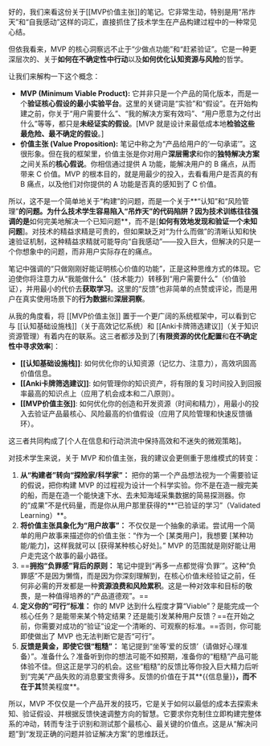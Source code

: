 好的，我们来看这份关于[[MVP价值主张]]的笔记。它非常生动，特别是用“吊炸天”和“自我感动”这样的词汇，直接抓住了技术学生在产品构建过程中的一种常见心结。

但依我看来，MVP 的核心洞察远不止于“少做点功能”和“赶紧验证”。它是一种更深层次的、关于**如何在不确定性中行动**以及**如何优化认知资源与风险**的哲学。

让我们来解构一下这个概念：

*   **MVP (Minimum Viable Product):** 它并非只是一个产品的简化版本，而是一个**验证核心假设的最小实验平台**。这里的关键词是“实验”和“假设”。在开始构建之前，你关于“用户需要什么”、“我的解决方案有效吗”、“用户愿意为之付出什么”等等，都只是**未经证实的假设**。[MVP 就是设计来最低成本地**检验这些最危险、最不确定的假设**。]
*   **价值主张 (Value Proposition):** 笔记中称之为“产品给用户的‘一句承诺’”。这很形象。但在我的框架里，价值主张是你对用户**深层需求**和你的**独特解决方案**之间关系的**核心假说**。你相信通过提供 A 功能，能解决用户的 B 痛点，从而带来 C 价值。MVP 的根本目的，就是用最少的投入，去看看用户是否真的有 B 痛点，以及他们对你提供的 A 功能是否真的感知到了 C 价值。

所以，这不是一个简单地关于“构建”的问题，而是一个关于**“认知”和“风险管理”**的问题。为什么技术学生容易陷入“吊炸天”的代码陷阱？因为技术训练往往强调的是**如何完美地解决一个已知问题**，而不是[**如何有效地发现和验证一个未知问题**]。对技术的精益求精是可贵的，但如果缺乏对“为什么而做”的清晰认知和快速验证机制，这种精益求精就可能导向“自我感动”——投入巨大，但解决的只是一个你想象中的问题，而非用户实际存在的痛点。

笔记中强调的“只做刚刚好能证明核心价值的功能”，正是这种思维方式的体现。它迫使你将注意力从“我能做什么”（技术能力）转移到“用户需要什么”（价值验证），并用最小的代价去**获取学习**。这里的“反馈”也非简单的点赞或评论，而是用户在真实使用场景下的**行为数据**和**深层洞察**。

从我的角度看，将 [[MVP价值主张]] 置于一个更广阔的系统框架中，可以看到它与 [[认知基础设施栈]]（关于高效记忆系统）和 [[Anki卡牌筛选建议]]（关于知识资源管理）有着内在的联系。这三者都涉及到了[**有限资源的优化配置**和**在不确定性中寻求效率**]：

*   **[[认知基础设施栈]]**: 如何优化你的认知资源（记忆力、注意力），高效巩固高价值信息。
*   **[[Anki卡牌筛选建议]]**: 如何管理你的知识资产，将有限的复习时间投入到回报率最高的知识点上（应用了机会成本和二八原则）。
*   **[[MVP价值主张]]**: 如何优化你的创造和开发资源（时间和精力），用最小的投入去验证产品最核心、风险最高的价值假设（应用了风险管理和快速反馈循环）。

这三者共同构成了[个人在信息和行动洪流中保持高效和不迷失的微观策略]。

对技术学生来说，关于 MVP 和价值主张，我的建议会更侧重于思维模式的转变：

1.  **从“构建者”转向“探险家/科学家”：** 把你的第一个产品想法视为一个需要验证的假说，把你构建 MVP 的过程视为设计一个科学实验。你不是在造一艘完美的船，而是在造一个能快速下水、去未知海域采集数据的简易探测器。你的“成果”不是代码量，而是你从用户那里获得的**“已验证的学习”（Validated Learning）**。
2.  **将价值主张具象化为“用户故事”：** 不仅仅是一个抽象的承诺。尝试用一个简单的用户故事来描述你的价值主张：“作为一个 [某类用户]，我想要 [某种功能/能力]，这样我就可以 [获得某种核心好处]。” MVP 的范围就是刚好能让用户走完这个故事的最小路径。
3.  ==**拥抱“负罪感”背后的原则：** 笔记中提到“再多一点都觉得‘负罪’”。这种“负罪感”不是因为懒惰，而是因为你深刻理解到，在核心价值未经验证之前，任何非必需的开发都是一种**资源浪费和风险累积**。这是一种对效率和目标的敬畏，是一种值得培养的“产品道德观”。==
4.  **定义你的“可行”标准：** 你的 MVP 达到什么程度才算“Viable”？是能完成一个核心任务？是能带来某个特定结果？还是能引发某种用户反馈？==在开始之前，你需要对成功的“验证”设定一个清晰的、可观察的标准。==否则，你可能即使做出了 MVP 也无法判断它是否“可行”。
5.  **反馈是黄金，即使它很“粗糙”：** 笔记提到“坐等‘爱的反馈’（请做好心理准备）”。准备什么？准备听到你的想法可能不如预期，准备你的“粗糙”产品可能体验不佳。但这正是学习的机会。这些“粗糙”的反馈比等你投入巨大精力后听到“完美”产品失败的消息要宝贵得多。反馈的价值在于其**{{信息量}}**，而不在于其**赞美程度**。

所以，MVP 不仅仅是一个产品开发的技巧，它是关于如何以最低的成本去探索未知、验证假设、并根据反馈快速调整方向的智慧。它要求你克制住立即构建完整体系的冲动，转而专注于识别和测试那个最核心、最关键的价值点。这是从“解决问题”到“发现正确的问题并验证解决方案”的思维跃迁。